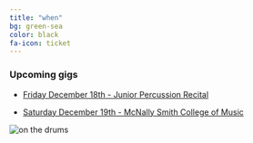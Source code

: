 ```yaml
---
title: "when"
bg: green-sea
color: black
fa-icon: ticket
---
```


### Upcoming gigs


- [Friday December 18th - Junior Percussion Recital](http://www.mcnallysmith.edu/)

- [Saturday December 19th - McNally Smith College of Music](http://www.mcnallysmith.edu/)


![on the drums](http://s27.postimg.org/6dkari3df/75992_2131942155010_808887214_n_1.jpg)
